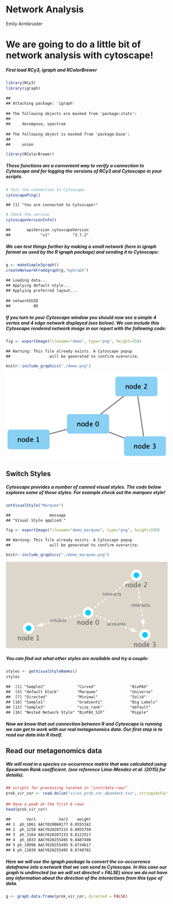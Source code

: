 Network Analysis
================
Emily Armbruster

# We are going to do a little bit of network analysis with cytoscape\!

##### First load RCy3, igraph and RColorBrewer

``` r
library(RCy3)
library(igraph)
```

    ## 
    ## Attaching package: 'igraph'

    ## The following objects are masked from 'package:stats':
    ## 
    ##     decompose, spectrum

    ## The following object is masked from 'package:base':
    ## 
    ##     union

``` r
library(RColorBrewer)
```

##### These functions are a convenient way to verify a connection to Cytoscape and for logging the versions of RCy3 and Cytoscape in your scripts.

``` r
# Test the connection to Cytoscape.
cytoscapePing()
```

    ## [1] "You are connected to Cytoscape!"

``` r
# Check the version
cytoscapeVersionInfo()
```

    ##       apiVersion cytoscapeVersion 
    ##             "v1"          "3.7.2"

##### We can test things further by making a small network (here in igraph format as used by the R igraph package) and sending it to Cytoscape:

``` r
g <- makeSimpleIgraph()
createNetworkFromIgraph(g,"myGraph")
```

    ## Loading data...
    ## Applying default style...
    ## Applying preferred layout...

    ## networkSUID 
    ##          80

##### If you turn to your Cytoscape window you should now see a simple 4 vertex and 4 edge network displayed (see below). We can include this Cytoscape rendered network image in our report with the following code:

``` r
fig <- exportImage(filename="demo", type="png", height=350)
```

    ## Warning: This file already exists. A Cytoscape popup 
    ##                 will be generated to confirm overwrite.

``` r
knitr::include_graphics("./demo.png")
```

![](./demo.png)<!-- -->

## Switch Styles

##### Cytoscape provides a number of canned visual styles. The code below explores some of these styles. For example check out the marquee style\!

``` r
setVisualStyle("Marquee")
```

    ##                 message 
    ## "Visual Style applied."

``` r
fig <- exportImage(filename="demo_marquee", type="png", height=350)
```

    ## Warning: This file already exists. A Cytoscape popup 
    ##                 will be generated to confirm overwrite.

``` r
knitr::include_graphics("./demo_marquee.png")
```

![](./demo_marquee.png)<!-- -->

##### You can find out what other styles are available and try a couple:

``` r
styles <- getVisualStyleNames()
styles
```

    ##  [1] "Sample2"              "Curved"               "BioPAX"              
    ##  [4] "default black"        "Marquee"              "Universe"            
    ##  [7] "Directed"             "Minimal"              "Solid"               
    ## [10] "Sample1"              "Gradient1"            "Big Labels"          
    ## [13] "Sample3"              "size_rank"            "default"             
    ## [16] "Nested Network Style" "BioPAX_SIF"           "Ripple"

##### Now we know that out connection between R and Cytoscape is running we can get to work with our real metagenomics data. Our first step is to read our data into R itself.

## Read our metagenomics data

##### We will read in a species co-occurrence matrix that was calculated using Spearman Rank coefficient. (see reference Lima-Mendez et al. (2015) for details).

``` r
## scripts for processing located in "inst/data-raw/"
prok_vir_cor <- read.delim("virus_prok_cor_abundant.tsv", stringsAsFactors = FALSE)

## Have a peak at the first 6 rows
head(prok_vir_cor)
```

    ##       Var1          Var2    weight
    ## 1  ph_1061 AACY020068177 0.8555342
    ## 2  ph_1258 AACY020207233 0.8055750
    ## 3  ph_3164 AACY020207233 0.8122517
    ## 4  ph_1033 AACY020255495 0.8487498
    ## 5 ph_10996 AACY020255495 0.8734617
    ## 6 ph_11038 AACY020255495 0.8740782

##### Here we will use the igraph package to convert the co-occurrence dataframe into a network that we can send to Cytoscape. In this case our graph is undirected (so we will set directed = FALSE) since we do not have any information about the direction of the interactions from this type of data.

``` r
g <- graph.data.frame(prok_vir_cor, directed = FALSE)
```
